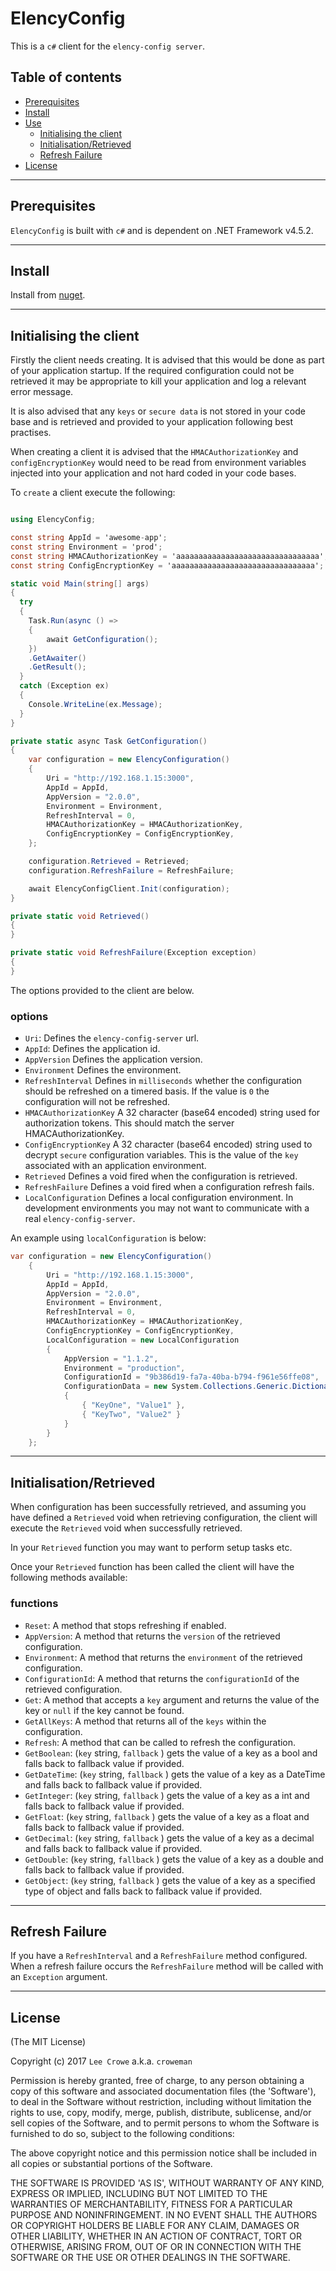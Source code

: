 # ElencyConfig

This is a `c#` client for the `elency-config server`.

## Table of contents

- [Prerequisites](#prerequisites)
- [Install](#install)
- [Use](#use)
  - [Initialising the client](#init)
  - [Initialisation/Retrieved](#updates)
  - [Refresh Failure](#failures)
- [License](#license)

---

## Prerequisites<a name="prerequisites"></a>

`ElencyConfig` is built with `c#` and is dependent on .NET Framework v4.5.2.

---

## Install<a name="install"></a>

Install from [nuget](https://www.nuget.org/packages/ElencyConfig/).

---

## Initialising the client<a name="init"></a>

Firstly the client needs creating.  It is advised that this would be done as part of your application startup.  If the required configuration could not be retrieved it may be appropriate to kill your application and log a relevant error message.

It is also advised that any `keys` or `secure data` is not stored in your code base and is retrieved and provided to your application following best practises.

When creating a client it is advised that the `HMACAuthorizationKey` and `configEncryptionKey` would need to be read from environment variables injected into your application and not hard coded in your code bases.

To `create` a client execute the following:

```c#

using ElencyConfig;

const string AppId = 'awesome-app';
const string Environment = 'prod';
const string HMACAuthorizationKey = 'aaaaaaaaaaaaaaaaaaaaaaaaaaaaaaaa';
const string ConfigEncryptionKey = 'aaaaaaaaaaaaaaaaaaaaaaaaaaaaaaaa';

static void Main(string[] args)
{
  try
  {
    Task.Run(async () =>
    {
        await GetConfiguration();
    })
    .GetAwaiter()
    .GetResult();
  }
  catch (Exception ex)
  {
    Console.WriteLine(ex.Message);
  }
}

private static async Task GetConfiguration()
{
    var configuration = new ElencyConfiguration()
    {
        Uri = "http://192.168.1.15:3000",
        AppId = AppId,
        AppVersion = "2.0.0",
        Environment = Environment,
        RefreshInterval = 0,
        HMACAuthorizationKey = HMACAuthorizationKey,
        ConfigEncryptionKey = ConfigEncryptionKey,
    };

    configuration.Retrieved = Retrieved;
    configuration.RefreshFailure = RefreshFailure;

    await ElencyConfigClient.Init(configuration);
}

private static void Retrieved()
{
}

private static void RefreshFailure(Exception exception)
{
}
```

The options provided to the client are below.

### options
 - `Uri`: Defines the `elency-config-server` url.
 - `AppId`: Defines the application id.
 - `AppVersion` Defines the application version.
 - `Environment` Defines the environment.
 - `RefreshInterval` Defines in `milliseconds` whether the configuration should be refreshed on a timered basis.  If the value is `0` the configuration will not be refreshed.
 - `HMACAuthorizationKey` A 32 character (base64 encoded) string used for authorization tokens. This should match the server HMACAuthorizationKey.
 - `ConfigEncryptionKey` A 32 character (base64 encoded) string used to decrypt `secure` configuration variables.  This is the value of the `key` associated with an application environment.
 - `Retrieved` Defines a void fired when the configuration is retrieved.
 - `RefreshFailure` Defines a void fired when a configuration refresh fails.
 - `LocalConfiguration` Defines a local configuration environment.  In development environments you may not want to communicate with a real `elency-config-server`.

An example using `localConfiguration` is below:

```c#
var configuration = new ElencyConfiguration()
    {
        Uri = "http://192.168.1.15:3000",
        AppId = AppId,
        AppVersion = "2.0.0",
        Environment = Environment,
        RefreshInterval = 0,
        HMACAuthorizationKey = HMACAuthorizationKey,
        ConfigEncryptionKey = ConfigEncryptionKey,
		LocalConfiguration = new LocalConfiguration
        {
            AppVersion = "1.1.2",
            Environment = "production",
            ConfigurationId = "9b386d19-fa7a-40ba-b794-f961e56ffe08",
            ConfigurationData = new System.Collections.Generic.Dictionary<string, string>
            {
                { "KeyOne", "Value1" },
                { "KeyTwo", "Value2" }
            }
        }
    };
```

---

## Initialisation/Retrieved<a name="retrieved"></a>

When configuration has been successfully retrieved, and assuming you have defined a `Retrieved` void when retrieving configuration, the client will execute the `Retrieved` void when successfully retrieved.

In your `Retrieved` function you may want to perform setup tasks etc.

Once your `Retrieved` function has been called the client will have the following methods available:

### functions
 - `Reset`: A method that stops refreshing if enabled.
 - `AppVersion`: A method that returns the `version` of the retrieved configuration.
 - `Environment`: A method that returns the `environment` of the retrieved configuration.
 - `ConfigurationId`: A method that returns the `configurationId` of the retrieved configuration.
 - `Get`: A method that accepts a `key` argument and returns the value of the key or `null` if the key cannot be found.
 - `GetAllKeys`: A method that returns all of the `keys` within the configuration.
 - `Refresh`: A method that can be called to refresh the configuration.
 - `GetBoolean`: (`key` string, `fallback` <optional>) gets the value of a key as a bool and falls back to fallback value if provided.
 - `GetDateTime`: (`key` string, `fallback` <optional>) gets the value of a key as a DateTime and falls back to fallback value if provided.
 - `GetInteger`: (`key` string, `fallback` <optional>) gets the value of a key as a int and falls back to fallback value if provided.
 - `GetFloat`: (`key` string, `fallback` <optional>) gets the value of a key as a float and falls back to fallback value if provided.
 - `GetDecimal`: (`key` string, `fallback` <optional>) gets the value of a key as a decimal and falls back to fallback value if provided.
 - `GetDouble`: (`key` string, `fallback` <optional>) gets the value of a key as a double and falls back to fallback value if provided.
 - `GetObject`: (`key` string, `fallback` <optional>) gets the value of a key as a specified type of object and falls back to fallback value if provided.

---

## Refresh Failure<a name="failure"></a>

If you have a `RefreshInterval` and a `RefreshFailure` method configured.  When a refresh failure occurs the `RefreshFailure` method will be called with an `Exception` argument.

---

## License<a name="license"></a>

(The MIT License)

Copyright (c) 2017 `Lee Crowe` a.k.a. `croweman`

Permission is hereby granted, free of charge, to any person obtaining a copy of this software and associated documentation files (the 'Software'), to deal in the Software without restriction, including without limitation the rights to use, copy, modify, merge, publish, distribute, sublicense, and/or sell copies of the Software, and to permit persons to whom the Software is furnished to do so, subject to the following conditions:

The above copyright notice and this permission notice shall be included in all copies or substantial portions of the Software.

THE SOFTWARE IS PROVIDED 'AS IS', WITHOUT WARRANTY OF ANY KIND, EXPRESS OR IMPLIED, INCLUDING BUT NOT LIMITED TO THE WARRANTIES OF MERCHANTABILITY, FITNESS FOR A PARTICULAR PURPOSE AND NONINFRINGEMENT. IN NO EVENT SHALL THE AUTHORS OR COPYRIGHT HOLDERS BE LIABLE FOR ANY CLAIM, DAMAGES OR OTHER LIABILITY, WHETHER IN AN ACTION OF CONTRACT, TORT OR OTHERWISE, ARISING FROM, OUT OF OR IN CONNECTION WITH THE SOFTWARE OR THE USE OR OTHER DEALINGS IN THE SOFTWARE.